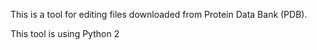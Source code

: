 This is a tool for editing files downloaded from Protein Data Bank (PDB).

This tool is using Python 2
